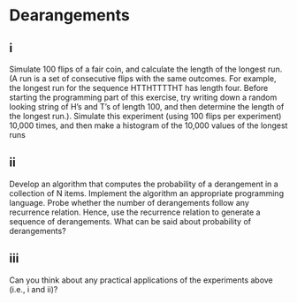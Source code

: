 # Dearangements

## i
Simulate 100 flips of a fair coin, and calculate the length of the longest run. (A run is a set of consecutive flips with the same outcomes. For example, the longest run for the sequence HTTHTTTTHT has length four. Before starting the programming part of this exercise, try writing down a random looking string of H’s and T’s of length 100, and then determine the length of the longest run.). Simulate this experiment (using 100 flips per experiment) 10,000 times, and then make a histogram of the 10,000 values of the longest runs

## ii 
Develop an algorithm that computes the probability of a derangement in a collection of N items. Implement the algorithm an appropriate programming language. Probe whether the number of derangements follow any recurrence relation. Hence, use the recurrence relation to generate a sequence of derangements. What can be said about probability of derangements?

## iii
Can you think about any practical applications of the experiments above (i.e., i and ii)?

